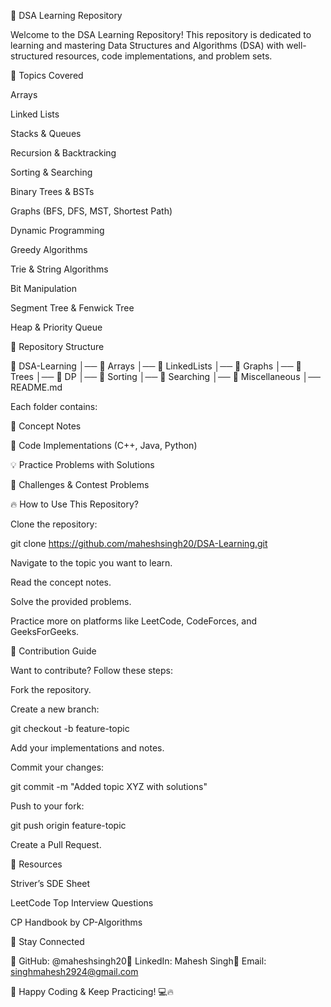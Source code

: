 🚀 DSA Learning Repository

Welcome to the DSA Learning Repository! This repository is dedicated to learning and mastering Data Structures and Algorithms (DSA) with well-structured resources, code implementations, and problem sets.

📌 Topics Covered

Arrays

Linked Lists

Stacks & Queues

Recursion & Backtracking

Sorting & Searching

Binary Trees & BSTs

Graphs (BFS, DFS, MST, Shortest Path)

Dynamic Programming

Greedy Algorithms

Trie & String Algorithms

Bit Manipulation

Segment Tree & Fenwick Tree

Heap & Priority Queue

📁 Repository Structure

📂 DSA-Learning
│── 📂 Arrays
│── 📂 LinkedLists
│── 📂 Graphs
│── 📂 Trees
│── 📂 DP
│── 📂 Sorting
│── 📂 Searching
│── 📂 Miscellaneous
│── README.md

Each folder contains:

📜 Concept Notes

📝 Code Implementations (C++, Java, Python)

💡 Practice Problems with Solutions

🎯 Challenges & Contest Problems

🔥 How to Use This Repository?

Clone the repository:

git clone https://github.com/maheshsingh20/DSA-Learning.git

Navigate to the topic you want to learn.

Read the concept notes.

Solve the provided problems.

Practice more on platforms like LeetCode, CodeForces, and GeeksForGeeks.

🎯 Contribution Guide

Want to contribute? Follow these steps:

Fork the repository.

Create a new branch:

git checkout -b feature-topic

Add your implementations and notes.

Commit your changes:

git commit -m "Added topic XYZ with solutions"

Push to your fork:

git push origin feature-topic

Create a Pull Request.

📌 Resources

Striver’s SDE Sheet

LeetCode Top Interview Questions

CP Handbook by CP-Algorithms

🚀 Stay Connected

🔗 GitHub: @maheshsingh20💬 LinkedIn: Mahesh Singh📧 Email: singhmahesh2924@gmail.com

🎯 Happy Coding & Keep Practicing! 💻🔥

